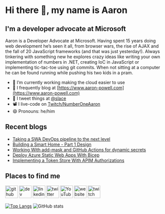 # Hi there 👋, my name is Aaron

## I'm a developer advocate at Microsoft

Aaron is a Developer Advocate at Microsoft. Having spent 15 years doing web development he’s seen it all, from browser wars, the rise of AJAX and the fall of 20 JavaScript frameworks (and that was just yesterday!). Always tinkering with something new he explores crazy ideas like writing your own implementation of numbers in .NET, creating IoC in JavaScript or implementing tic-tac-toe using git commits. When not sitting at a computer he can be found running while pushing his two kids in a pram.

- 🔭 I’m currently working making the cloud easier to use
- 📄 I frequently blog at [https://www.aaron-powell.com](https://www.aaron-powell.com)
- 📣 I tweet things at [@slace](https://twitter.com/slace)
- 📽 I live-code on [Twitch/NumberOneAaron](https://www.twitch.tv/numberoneaaron)
- 😄 Pronouns: he/him

## Recent blogs

<!--START_SECTION:posts-->
* [Taking a SWA DevOps pipeline to the next level](https:&#x2F;&#x2F;www.aaron-powell.com&#x2F;posts&#x2F;2022-07-20-taking-a-swa-devops-pipeline-to-the-next-level&#x2F;)
* [Building a Smart Home - Part 1 Design](https:&#x2F;&#x2F;www.aaron-powell.com&#x2F;posts&#x2F;2022-07-18-building-a-smart-home---part-1-design&#x2F;)
* [Working With add-mask and GitHub Actions for dynamic secrets](https:&#x2F;&#x2F;www.aaron-powell.com&#x2F;posts&#x2F;2022-07-14-working-with-add-mask-and-github-actions&#x2F;)
* [Deploy Azure Static Web Apps With Bicep](https:&#x2F;&#x2F;www.aaron-powell.com&#x2F;posts&#x2F;2022-06-29-deploy-swa-with-bicep&#x2F;)
* [Implementing a Token Store With APIM Authorizations](https:&#x2F;&#x2F;www.aaron-powell.com&#x2F;posts&#x2F;2022-06-16-implementing-a-token-store-with-apim-authorizations&#x2F;)
<!--END_SECTION:posts-->

## Places to find me

[<img src='https://cdn.jsdelivr.net/npm/simple-icons@3.0.1/icons/github.svg' alt='github' height='40'>](https://github.com/aaronpowell) [<img src='https://cdn.jsdelivr.net/npm/simple-icons@3.0.1/icons/dev-dot-to.svg' alt='dev' height='40'>](https://dev.to/aaronpowell) [<img src='https://cdn.jsdelivr.net/npm/simple-icons@3.0.1/icons/linkedin.svg' alt='linkedin' height='40'>](https://www.linkedin.com/in/aaron-powell-66038631/) [<img src='https://cdn.jsdelivr.net/npm/simple-icons@3.0.1/icons/twitter.svg' alt='twitter' height='40'>](https://twitter.com/slace) [<img src='https://cdn.jsdelivr.net/npm/simple-icons@3.0.1/icons/youtube.svg' alt='YouTube' height='40'>](https://www.youtube.com/channel/aaronpowelldev) [<img src='https://cdn.jsdelivr.net/npm/simple-icons@3.0.1/icons/icloud.svg' alt='website' height='40'>](https://www.aaron-powell.com) [<img src='https://cdn.jsdelivr.net/npm/simple-icons@3.0.1/icons/twitch.svg' alt='twitch' height='40'>](https://www.twitch.tv/numberoneaaron)

[![Top Langs](https://github-readme-stats.vercel.app/api/top-langs/?username=aaronpowell)](https://github.com/anuraghazra/github-readme-stats) ![GitHub stats](https://github-readme-stats.vercel.app/api?username=aaronpowell&show_icons=true)
